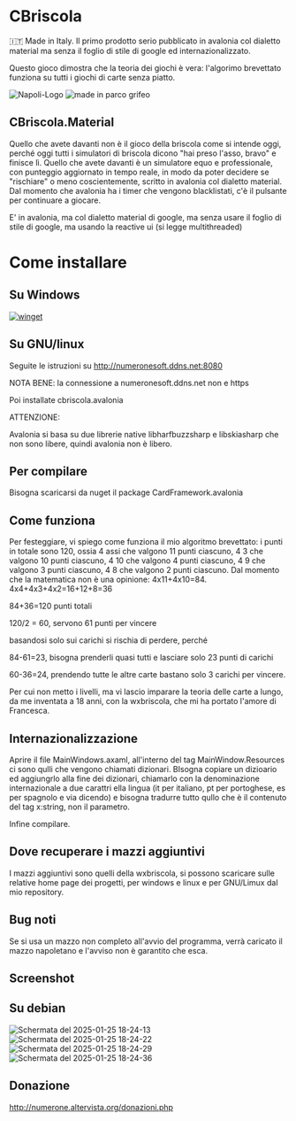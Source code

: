 # CBriscola

:it: Made in Italy. Il primo prodotto serio pubblicato in avalonia col dialetto material ma senza il foglio di stile di google ed internazionalizzato.

Questo gioco dimostra che la teoria dei giochi è vera: l'algorimo brevettato funziona su tutti i giochi di carte senza piatto.

![Napoli-Logo](https://github.com/user-attachments/assets/8163c808-62d3-40d3-bce3-0957e57bc26a)
![made in parco grifeo](https://github.com/user-attachments/assets/fadbf046-aeae-4f11-bda4-eb332c701d56)


## CBriscola.Material
Quello che avete davanti non è il gioco della briscola come si intende oggi, perché oggi tutti i simulatori di briscola dicono "hai preso l'asso, bravo" e finisce lì. Quello che avete davanti è un simulatore equo e professionale, con punteggio aggiornato in tempo reale, in modo da poter decidere se "rischiare" o meno coscientemente, scritto in avalonia col dialetto material.
Dal momento che avalonia ha i timer che vengono blacklistati, c'è il pulsante per continuare a giocare.

E' in avalonia, ma col dialetto material di google, ma senza usare il foglio di stile di google, ma usando la reactive ui (si legge multithreaded)

# Come installare

## Su Windows

[![winget](https://user-images.githubusercontent.com/49786146/159123313-3bdafdd3-5130-4b0d-9003-40618390943a.png)](https://marticliment.com/wingetui/share?pid=GiulioSorrentino.CBriscola.Avalonia&pname=CBriscola.Avalonia&psource=Winget:%20winget)

## Su GNU/linux
Seguite le istruzioni su http://numeronesoft.ddns.net:8080

NOTA BENE: la connessione a numeronesoft.ddns.net non e https

Poi installate cbriscola.avalonia

ATTENZIONE:

Avalonia si basa su due librerie native libharfbuzzsharp e libskiasharp che non sono libere, quindi avalonia non è libero.

## Per compilare

Bisogna scaricarsi da nuget il package CardFramework.avalonia

## Come funziona
Per festeggiare, vi spiego come funziona il mio algoritmo brevettato:
i punti in totale sono 120, ossia 4 assi che valgono 11 punti ciascuno, 4 3 che valgono 10 punti ciascuno, 4 10 che valgono 4 punti ciascuno, 4 9 che valgono 3 punti ciascuno, 4 8 che valgono 2 punti ciascuno.
Dal momento che la matematica non è una opinione:
4x11+4x10=84.
4x4+4x3+4x2=16+12+8=36

84+36=120 punti totali

120/2 = 60, servono 61 punti per vincere

basandosi solo sui carichi si rischia di perdere, perché

84-61=23, bisogna prenderli quasi tutti e lasciare solo 23 punti di carichi

60-36=24, prendendo tutte le altre carte bastano solo 3 carichi per vincere.

Per cui non metto i livelli, ma vi lascio imparare la teoria delle carte a lungo, da me inventata a 18 anni, con la wxbriscola, che mi ha portato l'amore di Francesca.                                                                                                                                              
## Internazionalizzazione
Aprire il file MainWindows.axaml, all'interno del tag MainWindow.Resources ci sono qulli che vengono chiamati dizionari.
BIsogna copiare un dizioario ed aggiungrlo alla fine dei dizionari, chiamarlo con la denominazione internazionale a due carattri ella lingua (it per italiano, pt per portoghese, es per spagnolo e via dicendo) e bisogna tradurre tutto qullo che è il contenuto del tag x:string, non il parametro.

Infine compilare.

## Dove recuperare i mazzi aggiuntivi

I mazzi aggiuntivi sono quelli della wxbriscola, si possono scaricare sulle relative home page dei progetti, per windows e linux e per GNU/Limux dal mio repository.

## Bug noti

Se si usa un mazzo non completo all'avvio del programma, verrà caricato il mazzo napoletano e l'avviso non è garantito che esca.



## Screenshot

## Su debian

![Schermata del 2025-01-25 18-24-13](https://github.com/user-attachments/assets/c8023243-8986-406e-95d9-a77626095277)
![Schermata del 2025-01-25 18-24-22](https://github.com/user-attachments/assets/be187f6a-9479-4af2-b17b-39df3b27c9ce)
![Schermata del 2025-01-25 18-24-29](https://github.com/user-attachments/assets/ed19d824-3a6a-44e9-afce-30f5b68ce085)
![Schermata del 2025-01-25 18-24-36](https://github.com/user-attachments/assets/a9445ffc-cfed-4938-9ff1-e161f1ec3468)


## Donazione

http://numerone.altervista.org/donazioni.php

